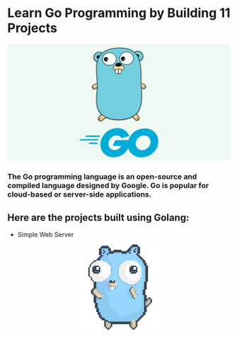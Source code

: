 # Learn Go Programming by Building 11 Projects

![Golang](./golang.png)

### The Go programming language is an open-source and compiled language designed by Google. Go is popular for cloud-based or server-side applications.

## Here are the projects built using Golang:

-    Simple Web Server

<div align="center">
  <img src="./golang.gif"/>
</div>

